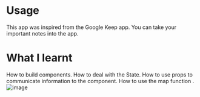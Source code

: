 # Usage
This app was inspired from the Google Keep app. You can take your important notes into the app. 
# What I learnt
How to build components. How to deal with the State. How to use props to communicate information to the component. How to use the map function . 
![image](https://user-images.githubusercontent.com/68753230/126065528-cdf89e1d-3813-41ba-a9e2-3e44c604fb14.png)
